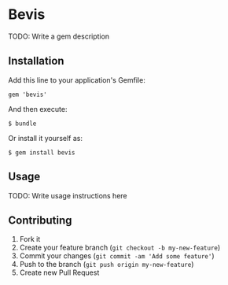 # Bevis

TODO: Write a gem description

## Installation

Add this line to your application's Gemfile:

    gem 'bevis'

And then execute:

    $ bundle

Or install it yourself as:

    $ gem install bevis

## Usage

TODO: Write usage instructions here

## Contributing

1. Fork it
2. Create your feature branch (`git checkout -b my-new-feature`)
3. Commit your changes (`git commit -am 'Add some feature'`)
4. Push to the branch (`git push origin my-new-feature`)
5. Create new Pull Request
